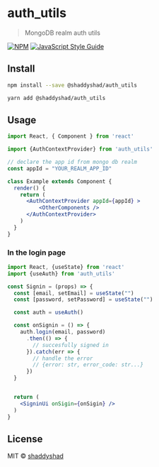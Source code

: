 # auth_utils

> MongoDB realm auth utils   

[![NPM](https://img.shields.io/npm/v/@shaddyshad/auth_utils.svg)](https://www.npmjs.com/package/@shaddyshad/auth_utils)
 [![JavaScript Style Guide](https://img.shields.io/badge/code_style-standard-brightgreen.svg)](https://standardjs.com)

## Install

```bash
npm install --save @shaddyshad/auth_utils

yarn add @shaddyshad/auth_utils
```

## Usage

```jsx
import React, { Component } from 'react'

import {AuthContextProvider} from 'auth_utils'

// declare the app id from mongo db realm
const appId = "YOUR_REALM_APP_ID"

class Example extends Component {
  render() {
    return (
      <AuthContextProvider appId={appId} >
          <OtherComponents />
      </AuthContextProvider>
    )
  }
}
```

### In the login page 

```jsx 
import React, {useState} from 'react'
import {useAuth} from 'auth_utils'

const Signin = (props) => {
  const [email, setEmail] = useState("")
  const [password, setPassword] = useState("")

  const auth = useAuth()

  const onSignin = () => {
    auth.login(email, password)
      .then(() => {
        // succesfully signed in
      }).catch(err => {
        // handle the error 
        // {error: str, error_code: str...}
      })
  }


  return (
    <SigninUi onSigin={onSigin} />
  )
}
```

## License

MIT © [shaddyshad](https://github.com/shaddyshad)
